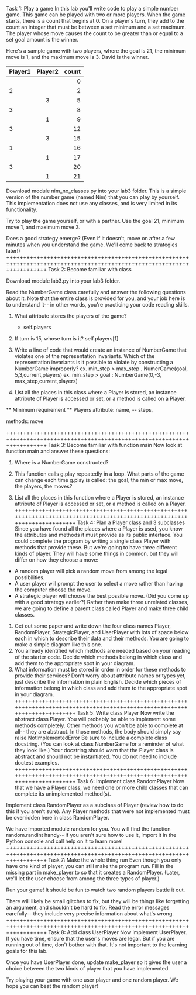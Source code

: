 Task 1: Play a game
In this lab you'll write code to play a simple number game. This game can be played with two or more players.
When the game starts, there is a count that begins at 0.
On a player's turn, they add to the count an integer that must be between a set minimum and a set maximum.
The player whose move causes the count to be greater than or equal to a set goal amount is the winner.

Here's a sample game with two players, where the goal is 21, the minimum move is 1, and the maximum move is 3.
David is the winner.




| Player1  |      Player2      |  count |
|----------|:-------------:|------:|
|  |   | 0 |
| 2 |       |   2|
| | 3 |   5 |
| 3|  |   8 |
||  1	  |     9|
|3	  |	      |     12|
|      |  3	  |     15|
|1  	  |	      |     16|
|      |   1	  |     17|
|3	  |	      |     20|
|	  |    1  |     21|

Download module nim_no_classes.py into your lab3 folder.
This is a simple version of the number game (named Nim) that you can play by yourself.
This implementation does not use any classes, and is very limited in its functionality.

Try to play the game yourself, or with a partner. Use the goal 21, minimum move 1, and maximum move 3.

Does a good strategy emerge?
(Even if it doesn't, move on after a few minutes when you understand the game. We'll come back to strategies later!)
++++++++++++++++++++++++++++++++++++++++++++++++++++++++++++++++++++++++++++++++++++++++++++++++++++++++++++++++++++++++
Task 2: Become familiar with class

Download module lab3.py into your lab3 folder.

Read the NumberGame class carefully and answer the following questions about it.
Note that the entire class is provided for you, and your job here is to understand it-- in other words,
you're practicing your code reading skills.

1. What attribute stores the players of the game?
    - self.players
 
2. If turn is 15, whose turn is it?
    self.players[1]

3. Write a line of code that would create an instance of NumberGame that violates one of the representation invariants.
Which of the representation invariants is it possible to violate by constructing a NumberGame improperly?
    ex. min_step > max_step . NumerGame(goal, 5,3,current,players)
    ex. min_step > goal : NumberGame(0,-3, max_step,current,players)
    

4. List all the places in this class where a Player is stored, an instance attribute of Player is accessed or set,
or a method is called on a Player.

** Minimum requirement **
Players
attribute:
name, 
-- steps,

methods:
move



++++++++++++++++++++++++++++++++++++++++++++++++++++++++++++++++++++++++++++++++++++++++++++++++++++++++++++++++++++++++
Task 3: Become familiar with function main
Now look at function main and answer these questions:

1. Where is a NumberGame constructed?
2. This function calls g.play repeatedly in a loop.
 What parts of the game can change each time g.play is called: the goal, the min or max move, the players, the moves?

 
3. List all the places in this function where a Player is stored, an instance attribute of Player is accessed or set,
 or a method is called on a Player.
++++++++++++++++++++++++++++++++++++++++++++++++++++++++++++++++++++++++++++++++++++++++++++++++++++++++++++++++++++++++
Task 4: Plan a Player class and 3 subclasses
Since you have found all the places where a Player is used, you know the attributes and methods it must provide
as its public interface. You could complete the program by writing a single class Player with methods that provide these.
But we're going to have three different kinds of player. They will have some things in common,
but they will differ on how they choose a move:

* A random player will pick a random move from among the legal possibilities.
* A user player will prompt the user to select a move rather than having the computer choose the move.
* A strategic player will choose the best possible move. (Did you come up with a good strategy earlier?)
Rather than make three unrelated classes, we are going to define a parent class called Player and make three child classes.

1. Get out some paper and write down the four class names Player, RandomPlayer, StrategicPlayer, and UserPlayer with
   lots of space below each in which to describe their data and their methods.
   You are going to make a simple diagram like this one.
2. You already identified which methods are needed based on your reading of the starter code.
   Decide which methods belong in which class and add them to the appropriate spot in your diagram.
3. What information must be stored in order in order for these methods to provide their services?
   Don't worry about attribute names or types yet, just describe the information in plain English.
   Decide which pieces of information belong in which class and add them to the appropriate spot in your diagram.
++++++++++++++++++++++++++++++++++++++++++++++++++++++++++++++++++++++++++++++++++++++++++++++++++++++++++++++++++++++++
Task 5: Write class Player
Now write the abstract class Player. You will probably be able to implement some methods completely.
Other methods you won't be able to complete at all-- they are abstract. In those methods, the body should simply say
    raise NotImplementedError
Be sure to include a complete class docstring. (You can look at class NumberGame for a reminder of what they look like.)
Your docstring should warn that the Player class is abstract and should not be instantiated.
You do not need to include doctest examples.
++++++++++++++++++++++++++++++++++++++++++++++++++++++++++++++++++++++++++++++++++++++++++++++++++++++++++++++++++++++++
Task 6: Implement class RandomPlayer
Now that we have a Player class, we need one or more child classes that can complete its unimplemented method(s).

Implement class RandomPlayer as a subclass of Player (review how to do this if you aren't sure).
Any Player methods that were not implemented must be overridden here in class RandomPlayer.

We have imported module random for you. You will find the function random.randint handy--
if you aren't sure how to use it, import it in the Python console and call help on it to learn more!
++++++++++++++++++++++++++++++++++++++++++++++++++++++++++++++++++++++++++++++++++++++++++++++++++++++++++++++++++++++++
Task 7: Make the whole thing run
Even though you only have one kind of player, you can still make the program run.
Fill in the missing part in make_player to so that it creates a RandomPlayer.
(Later, we'll let the user choose from among the three types of player.)

Run your game! It should be fun to watch two random players battle it out.

There will likely be small glitches to fix, but they will be things like forgetting an argument,
and shouldn't be hard to fix.
Read the error messages carefully-- they include very precise information about what's wrong.
++++++++++++++++++++++++++++++++++++++++++++++++++++++++++++++++++++++++++++++++++++++++++++++++++++++++++++++++++++++++
Task 8: Add class UserPlayer
Now implement UserPlayer. If you have time, ensure that the user's moves are legal. But if you are running out of time,
don't bother with that. It's not important to the learning goals for this lab.

Once you have UserPlayer done, update make_player so it gives the user a choice between the two kinds of player
that you have implemented.

Try playing your game with one user player and one random player. We hope you can beat the random player!
